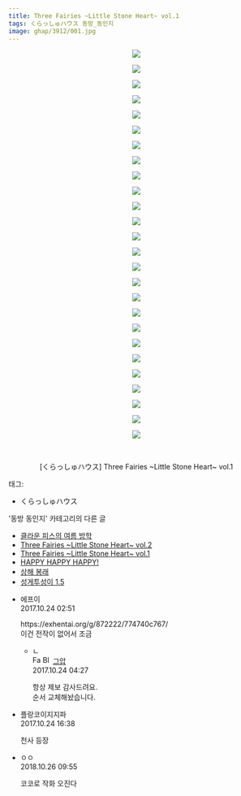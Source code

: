 ```yaml
---
title: Three Fairies ~Little Stone Heart~ vol.1
tags: くらっしゅハウス 동방_동인지
image: ghap/3912/001.jpg
---
```

<div class="article">
<p style="text-align: center; clear: none; float: none;"><img src="{{ site.nasurl }}/ghap/3912/001.jpg"/></p>
<p style="text-align: center; clear: none; float: none;"><img src="{{ site.nasurl }}/ghap/3912/002.jpg"/></p>
<p style="text-align: center; clear: none; float: none;"><img src="{{ site.nasurl }}/ghap/3912/003.jpg"/></p>
<p style="text-align: center; clear: none; float: none;"><img src="{{ site.nasurl }}/ghap/3912/004.jpg"/></p>
<p style="text-align: center; clear: none; float: none;"><img src="{{ site.nasurl }}/ghap/3912/005.jpg"/></p>
<p style="text-align: center; clear: none; float: none;"><img src="{{ site.nasurl }}/ghap/3912/006.jpg"/></p>
<p style="text-align: center; clear: none; float: none;"><img src="{{ site.nasurl }}/ghap/3912/007.jpg"/></p>
<p style="text-align: center; clear: none; float: none;"><img src="{{ site.nasurl }}/ghap/3912/008.jpg"/></p>
<p style="text-align: center; clear: none; float: none;"><img src="{{ site.nasurl }}/ghap/3912/009.jpg"/></p>
<p style="text-align: center; clear: none; float: none;"><img src="{{ site.nasurl }}/ghap/3912/010.jpg"/></p>
<p style="text-align: center; clear: none; float: none;"><img src="{{ site.nasurl }}/ghap/3912/011.jpg"/></p>
<p style="text-align: center; clear: none; float: none;"><img src="{{ site.nasurl }}/ghap/3912/012.jpg"/></p>
<p style="text-align: center; clear: none; float: none;"><img src="{{ site.nasurl }}/ghap/3912/013.jpg"/></p>
<p style="text-align: center; clear: none; float: none;"><img src="{{ site.nasurl }}/ghap/3912/014.jpg"/></p>
<p style="text-align: center; clear: none; float: none;"><img src="{{ site.nasurl }}/ghap/3912/015.jpg"/></p>
<p style="text-align: center; clear: none; float: none;"><img src="{{ site.nasurl }}/ghap/3912/016.jpg"/></p>
<p style="text-align: center; clear: none; float: none;"><img src="{{ site.nasurl }}/ghap/3912/017.jpg"/></p>
<p style="text-align: center; clear: none; float: none;"><img src="{{ site.nasurl }}/ghap/3912/018.jpg"/></p>
<p style="text-align: center; clear: none; float: none;"><img src="{{ site.nasurl }}/ghap/3912/019.jpg"/></p>
<p style="text-align: center; clear: none; float: none;"><img src="{{ site.nasurl }}/ghap/3912/020.jpg"/></p>
<p style="text-align: center; clear: none; float: none;"><img src="{{ site.nasurl }}/ghap/3912/021.jpg"/></p>
<p style="text-align: center; clear: none; float: none;"><img src="{{ site.nasurl }}/ghap/3912/022.jpg"/></p>
<p style="text-align: center; clear: none; float: none;"><img src="{{ site.nasurl }}/ghap/3912/023.jpg"/></p>
<p style="text-align: center; clear: none; float: none;"><img src="{{ site.nasurl }}/ghap/3912/024.jpg"/></p>
<p style="text-align: center; clear: none; float: none;"><img src="{{ site.nasurl }}/ghap/3912/025.jpg"/></p>
<p style="text-align: center; clear: none; float: none;"><img src="{{ site.nasurl }}/ghap/3912/026.jpg"/></p>
<p style="text-align: center; clear: none; float: none;"><br/></p>
<p style="text-align: center; clear: none; float: none;">[くらっしゅハウス] Three Fairies ~Little Stone Heart~ vol.1</p>
</div><div class="tagTrail">
<p>태그: </p>
<ul>
<li>くらっしゅハウス</li>
</ul>
</div><div class="another">
<p>'동방 동인지' 카테고리의 다른 글</p>
<ul>
<li><a href="/2017-10-24-ghap_3914">클라운 피스의 여름 방학</a></li>
<li><a href="/2017-10-24-ghap_3913">Three Fairies ~Little Stone Heart~ vol.2</a></li>
<li><a href="/2017-10-24-ghap_3912">Three Fairies ~Little Stone Heart~ vol.1</a></li>
<li><a href="/2017-10-24-ghap_3911">HAPPY HAPPY HAPPY!</a></li>
<li><a href="/2017-10-24-ghap_3910">상해 봉래</a></li>
<li><a href="/2017-10-23-ghap_3908">성게투성이 1.5</a></li>
</ul>
</div><div class="cb_module cb_fluid">
<div class="cb_wrt cb_profile">
<div class="comment">
<ul>
<li class="cb_thumb_off" id="comment15113014">
<div class="cb_comment_area">
<div class="cb_info_area">
<div class="cb_section">
<span class="cb_nick_name">에프이</span>
</div>
<div class="cb_section">
<span class="cb_date">2017.10.24 02:51 </span>
</div>
</div>
<div class="cb_dsc_comment">
<p class="cb_dsc">
											https://exhentai.org/g/872222/774740c767/<br/>
이건 전작이 없어서 조금
										</p>
</div>
<ul>
<li class="cb_thumb_off" id="comment15113045">
<span class="cb_bu_subnode">ㄴ</span>
<div class="cb_comment_area">
<div class="cb_info_area">
<div class="cb_section">
<span class="cb_nick_name"><img alt="Favicon of https://ghaptouhou.tistory.com" height="16" onerror="this.onerror=null;this.parentNode.removeChild(this)" src="https://ghaptouhou.tistory.com/favicon.ico" width="16"/> <img alt="BlogIcon" height="16" onerror="this.parentNode.removeChild(this)" src="https://ghaptouhou.tistory.com/index.gif" width="16"/> <a href="https://ghaptouhou.tistory.com" onclick="return openLinkInNewWindow(this)"> 그압</a><span class="tistoryProfileLayerTrigger" onclick='TistoryProfile.show(event, this, {"title":"\uc800\uae30 \uc774\uac70 \ub098\uc911\uc5d0 \uc218\uc815 \uac00\ub2a5\ud558\ub098\uc694","url":"https:\/\/ghap.tistory.com","nickname":"\uadf8\uc555","items":[]}); return false;'></span></span>
</div>
<div class="cb_section">
<span class="cb_date">2017.10.24 04:27 </span>
</div>
</div>
<div class="cb_dsc_comment">
<p class="cb_dsc">
																항상 제보 감사드려요.<br/>
순서 교체해놨습니다.
															</p>
</div>
</div>
</li>
</ul>
</div></li>
<li class="cb_thumb_off" id="comment15113439">
<div class="cb_comment_area">
<div class="cb_info_area">
<div class="cb_section">
<span class="cb_nick_name">플랑코이지지파</span>
</div>
<div class="cb_section">
<span class="cb_date">2017.10.24 16:38 </span>
</div>
</div>
<div class="cb_dsc_comment">
<p class="cb_dsc">
											천사 등장
										</p>
</div>
</div></li>
<li class="cb_thumb_off" id="comment15362880">
<div class="cb_comment_area">
<div class="cb_info_area">
<div class="cb_section">
<span class="cb_nick_name">ㅇㅇ</span>
</div>
<div class="cb_section">
<span class="cb_date">2018.10.26 09:55 </span>
</div>
</div>
<div class="cb_dsc_comment">
<p class="cb_dsc">
											코코로 작화 오진다
										</p>
</div>
</div></li>
</ul>
</div>
</div><!-- commentList close -->
</div>